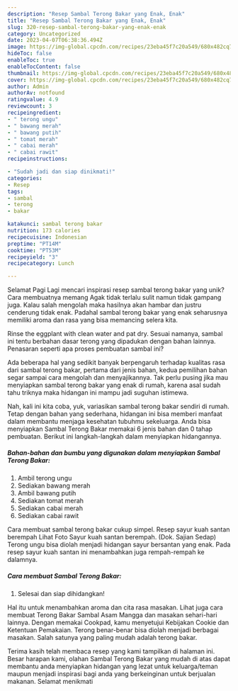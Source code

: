 ```yaml
---
description: "Resep Sambal Terong Bakar yang Enak, Enak"
title: "Resep Sambal Terong Bakar yang Enak, Enak"
slug: 320-resep-sambal-terong-bakar-yang-enak-enak
category: Uncategorized
date: 2023-04-07T06:38:36.494Z
image: https://img-global.cpcdn.com/recipes/23eba45f7c20a549/680x482cq70/sambal-terong-bakar-foto-resep-utama.jpg
hideToc: false
enableToc: true
enableTocContent: false
thumbnail: https://img-global.cpcdn.com/recipes/23eba45f7c20a549/680x482cq70/sambal-terong-bakar-foto-resep-utama.jpg
cover: https://img-global.cpcdn.com/recipes/23eba45f7c20a549/680x482cq70/sambal-terong-bakar-foto-resep-utama.jpg
author: Admin
authorAv: notfound
ratingvalue: 4.9
reviewcount: 3
recipeingredient:
- " terong ungu"
- " bawang merah"
- " bawang putih"
- " tomat merah"
- " cabai merah"
- " cabai rawit"
recipeinstructions:

- "Sudah jadi dan siap dinikmati!"
categories:
- Resep
tags:
- sambal
- terong
- bakar

katakunci: sambal terong bakar 
nutrition: 173 calories
recipecuisine: Indonesian
preptime: "PT14M"
cooktime: "PT53M"
recipeyield: "3"
recipecategory: Lunch

---
```



Selamat Pagi Lagi mencari inspirasi resep sambal terong bakar yang unik? Cara membuatnya memang Agak tidak terlalu sulit namun tidak gampang juga. Kalau salah mengolah maka hasilnya akan hambar dan justru cenderung tidak enak. Padahal sambal terong bakar yang enak seharusnya memiliki aroma dan rasa yang bisa memancing selera kita.


Rinse the eggplant with clean water and pat dry. Sesuai namanya, sambal ini tentu berbahan dasar terong yang dipadukan dengan bahan lainnya. Penasaran seperti apa proses pembuatan sambal ini?

Ada beberapa hal yang sedikit banyak berpengaruh terhadap kualitas rasa dari sambal terong bakar, pertama dari jenis bahan, kedua pemilihan bahan segar sampai cara mengolah dan menyajikannya. Tak perlu pusing jika mau menyiapkan sambal terong bakar yang enak di rumah, karena asal sudah tahu triknya maka hidangan ini mampu jadi suguhan istimewa.


Nah, kali ini kita coba, yuk, variasikan sambal terong bakar sendiri di rumah. Tetap dengan bahan yang sederhana, hidangan ini bisa memberi manfaat dalam membantu menjaga kesehatan tubuhmu sekeluarga. Anda bisa menyiapkan Sambal Terong Bakar memakai 6 jenis bahan dan 0 tahap pembuatan. Berikut ini langkah-langkah dalam menyiapkan hidangannya.

<!--inarticleads1-->

##### Bahan-bahan dan bumbu yang digunakan dalam menyiapkan Sambal Terong Bakar:

1. Ambil  terong ungu
1. Sediakan  bawang merah
1. Ambil  bawang putih
1. Sediakan  tomat merah
1. Sediakan  cabai merah
1. Sediakan  cabai rawit


Cara membuat sambal terong bakar cukup simpel. Resep sayur kuah santan berempah Lihat Foto Sayur kuah santan berempah. (Dok. Sajian Sedap) Terong ungu bisa diolah menjadi hidangan sayur bersantan yang enak. Pada resep sayur kuah santan ini menambahkan juga rempah-rempah ke dalamnya. 

<!--inarticleads2-->

##### Cara membuat Sambal Terong Bakar:


1. Selesai dan siap dihidangkan!

Hal itu untuk menambahkan aroma dan cita rasa masakan. Lihat juga cara membuat Terong Bakar Sambal Asam Mangga dan masakan sehari-hari lainnya. Dengan memakai Cookpad, kamu menyetujui Kebijakan Cookie dan Ketentuan Pemakaian. Terong benar-benar bisa diolah menjadi berbagai masakan. Salah satunya yang paling mudah adalah terong bakar. 

Terima kasih telah membaca resep yang kami tampilkan di halaman ini. Besar harapan kami, olahan Sambal Terong Bakar yang mudah di atas dapat membantu anda menyiapkan hidangan yang lezat untuk keluarga/teman maupun menjadi inspirasi bagi anda yang berkeinginan untuk berjualan makanan. Selamat menikmati
